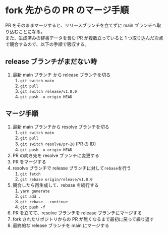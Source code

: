 # fork 先からの PR のマージ手順

PR をそのままマージすると、リリースブランチを立てずに main ブランチへ取り込むことになる。  
また、生成済みの辞書データを含む PR が複数立っていると 1 つ取り込んだ次点で競合するので、以下の手順で吸収する。

## release ブランチがまだない時

1. 最新 main ブランチ から release ブランチを切る
   1. `git switch main`
   1. `git pull`
   1. `git switch release/v1.8.0`
   1. `git push -u origin HEAD`

## マージ手順

1. 最新 main ブランチから resolve ブランチを切る
   1. `git switch main`
   1. `git pull`
   1. `git switch resolve/pr-20` (PR の ID)
   1. `git push -u origin HEAD`
1. PR の向き先を resolve ブランチに変更する
1. PR をマージする
1. resolve ブランチで release ブランチに対して`rebase`を行う
   1. `git fetch`
   1. `git rebase origin/release/v1.8.0`
1. 競合したら再生成して、rebase を続行する
   1. `yarn generate`
   1. `git add .`
   1. `git rebase --continue`
   1. `git push -f`
1. PR を立てて、resolve ブランチを release ブランチにマージする
1. fork されたリポジトリからの PR が無くなるまで最初に戻って繰り返す
1. 最終的な release ブランチを main にマージする

